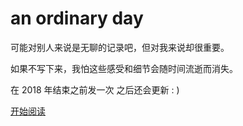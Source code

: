 # an ordinary day

可能对别人来说是无聊的记录吧，但对我来说却很重要。

如果不写下来，我怕这些感受和细节会随时间流逝而消失。

在 2018 年结束之前发一次 之后还会更新 : \)

[开始阅读](https://hitoka.gitbook.io/an-ordinary-day)

